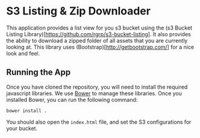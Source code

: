 S3 Listing & Zip Downloader
===========================

This application provides a list view for you s3 bucket using the (s3 Bucket Listing Library)[https://github.com/rgrp/s3-bucket-listing].  It also provides the ability to download a zipped folder of all assets that you are currently looking at.  This library uses (Bootstrap)[http://getbootstrap.com/] for a nice look and feel.

Running the App
---------------

Once you have cloned the repository, you will need to install the required javascript libraries.  We use [Bower](http://bower.io/) to manage these libraries.  Once you installed Bower, you can run the following command:

```
bower install .
```

You should also open the `index.html` file, and set the S3 configurations for your bucket.
